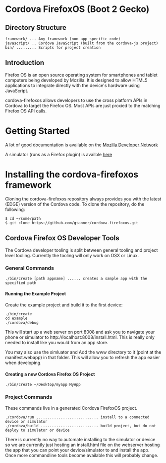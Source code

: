 Cordova FirefoxOS (Boot 2 Gecko)
==============================

Directory Structure
-------------------

    framework/ ... Any framework (non app specific code)
    javascript/ .. Cordova JavaScript (built from the cordova-js project)
    bin/ ......... Scripts for project creation

Introduction
------------

Firefox OS is an open source operating system for smartphones and tablet computers being developed by Mozilla. It is designed to allow HTML5 applications to integrate directly with the device's hardware using JavaScript.

cordova-firefoxos allows developers to use the cross platform APIs in Cordova to target the Firefox OS. Most APIs are just proxied to the matching Firefox OS API calls.


Getting Started
===============

A lot of good documentation is available on the [Mozilla Developer Network](https://developer.mozilla.org/en/docs/Mozilla/Firefox_OS)

A simulator (runs as a Firefox plugin) is availble [here](http://people.mozilla.org/~myk/r2d2b2g/)

Installing the cordova-firefoxos framework
====================================

Cloning the cordova-firefoxos repository always provides you with the latest (EDGE) version of the Cordova code.  To clone the repository, do the following:

    $ cd ~/some/path
    $ git clone https://github.com/gtanner/cordova-firefoxos.git

Cordova Firefox OS Developer Tools
---------------------------

The Cordova developer tooling is split between general tooling and project level tooling.  Currently the tooling will only work on OSX or Linux.

### General Commands

    ./bin/create [path appname] ...... creates a sample app with the specified path

#### Running the Example Project

Create the example project and build it to the first device:

    ./bin/create
    cd example
    ./cordova/debug

This will start up a web server on port 8008 and ask you to navigate your
phone or simulator to http://localhost:8008/install.html.  This is really only
needed to install like you would from an app store.

You may also use the simluator and Add the www directory to it (point at the manifest.webapp) in that folder. This will
allow you to refresh the app easier when developing.

#### Creating a new Cordova Firefox OS Project

    ./bin/create ~/Desktop/myapp MyApp

### Project Commands

These commands live in a generated Cordova FirefoxOS project. 

    ./cordova/run ............................ install to a connected device or simulator
    ./cordova/build .......................... build project, but do not deploy to simulator or device

There is currently no way to automate installing to the simulator or device so
we are currently just hosting an install.html file on the webserver hosting the app
that you can point your device/simulator to and install the app.  Once more commandline
tools become available this will probably change.
